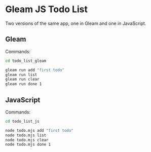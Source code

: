 # Gleam JS Todo List

Two versions of the same app, one in Gleam and one in JavaScript.

## Gleam

Commands:

```bash
cd todo_list_gleam

gleam run add "first todo"
gleam run list
gleam run clear
gleam run done 1
```

## JavaScript

Commands:

```bash
cd todo_list_js

node todo.mjs add "first todo"
node todo.mjs list
node todo.mjs clear
node todo.mjs done 1
```
